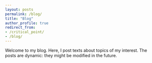 ```yaml
---
layout: posts
permalink: /blog/
title: "Blog"
author_profile: true
redirect_from:
- /critical_point/
- /blog/
---
```

Welcome to my blog. Here, I post texts about topics of my interest. The posts are dynamic: they might be modified in the
future.